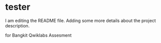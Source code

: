 # tester
I am editing the README file. Adding some more details about the project description.

for Bangkit Qwiklabs Assesment
